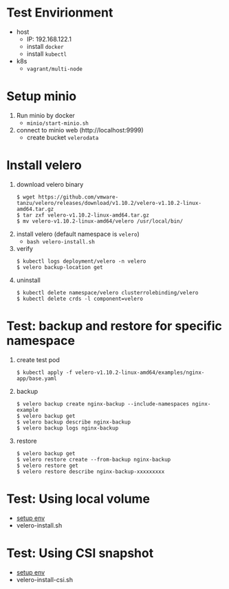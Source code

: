 # Test Envirionment
- host
    - IP: 192.168.122.1
    - install `docker`
    - install `kubectl`
- k8s
    - `vagrant/multi-node`
# Setup minio
1. Run minio by docker
    - `minio/start-minio.sh`
2. connect to minio web (http://localhost:9999)
    - create bucket `velerodata`
# Install velero
1. download velero binary
    ```
    $ wget https://github.com/vmware-tanzu/velero/releases/download/v1.10.2/velero-v1.10.2-linux-amd64.tar.gz
    $ tar zxf velero-v1.10.2-linux-amd64.tar.gz 
    $ mv velero-v1.10.2-linux-amd64/velero /usr/local/bin/
    ```
2. install velero (default namespace is `velero`)
    - `bash velero-install.sh`
3. verify
    ```
    $ kubectl logs deployment/velero -n velero
    $ velero backup-location get
    ```
4. uninstall
    ```
    $ kubectl delete namespace/velero clusterrolebinding/velero
    $ kubectl delete crds -l component=velero
    ```
# Test: backup and restore for specific namespace
1. create test pod
    ```
    $ kubectl apply -f velero-v1.10.2-linux-amd64/examples/nginx-app/base.yaml 
    ```
2. backup
    ```
    $ velero backup create nginx-backup --include-namespaces nginx-example
    $ velero backup get
    $ velero backup describe nginx-backup
    $ velero backup logs nginx-backup
    ```
3. restore
    ```
    $ velero backup get
    $ velero restore create --from-backup nginx-backup
    $ velero restore get
    $ velero restore describe nginx-backup-xxxxxxxxx
    ```
# Test: Using local volume
- [setup env](./localpv/README.md)
- velero-install.sh
# Test: Using CSI snapshot
- [setup env](./WithCSI.md)
- velero-install-csi.sh